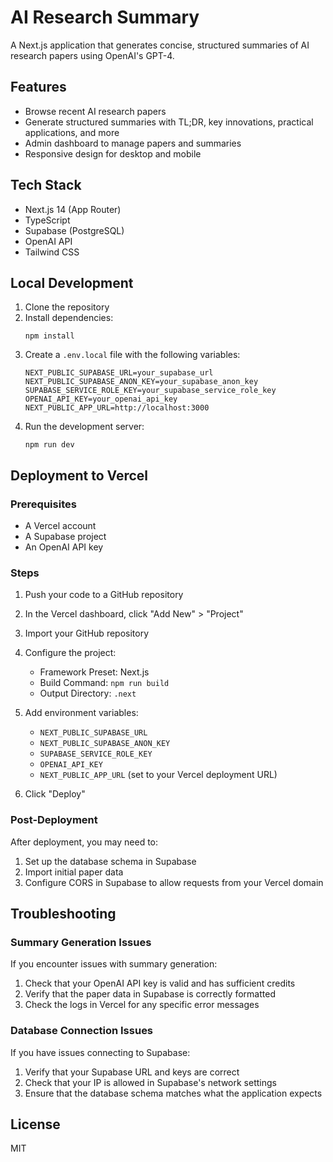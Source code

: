 # AI Research Summary

A Next.js application that generates concise, structured summaries of AI research papers using OpenAI's GPT-4.

## Features

- Browse recent AI research papers
- Generate structured summaries with TL;DR, key innovations, practical applications, and more
- Admin dashboard to manage papers and summaries
- Responsive design for desktop and mobile

## Tech Stack

- Next.js 14 (App Router)
- TypeScript
- Supabase (PostgreSQL)
- OpenAI API
- Tailwind CSS

## Local Development

1. Clone the repository
2. Install dependencies:
   ```
   npm install
   ```
3. Create a `.env.local` file with the following variables:
   ```
   NEXT_PUBLIC_SUPABASE_URL=your_supabase_url
   NEXT_PUBLIC_SUPABASE_ANON_KEY=your_supabase_anon_key
   SUPABASE_SERVICE_ROLE_KEY=your_supabase_service_role_key
   OPENAI_API_KEY=your_openai_api_key
   NEXT_PUBLIC_APP_URL=http://localhost:3000
   ```
4. Run the development server:
   ```
   npm run dev
   ```

## Deployment to Vercel

### Prerequisites

- A Vercel account
- A Supabase project
- An OpenAI API key

### Steps

1. Push your code to a GitHub repository

2. In the Vercel dashboard, click "Add New" > "Project"

3. Import your GitHub repository

4. Configure the project:
   - Framework Preset: Next.js
   - Build Command: `npm run build`
   - Output Directory: `.next`

5. Add environment variables:
   - `NEXT_PUBLIC_SUPABASE_URL`
   - `NEXT_PUBLIC_SUPABASE_ANON_KEY`
   - `SUPABASE_SERVICE_ROLE_KEY`
   - `OPENAI_API_KEY`
   - `NEXT_PUBLIC_APP_URL` (set to your Vercel deployment URL)

6. Click "Deploy"

### Post-Deployment

After deployment, you may need to:

1. Set up the database schema in Supabase
2. Import initial paper data
3. Configure CORS in Supabase to allow requests from your Vercel domain

## Troubleshooting

### Summary Generation Issues

If you encounter issues with summary generation:

1. Check that your OpenAI API key is valid and has sufficient credits
2. Verify that the paper data in Supabase is correctly formatted
3. Check the logs in Vercel for any specific error messages

### Database Connection Issues

If you have issues connecting to Supabase:

1. Verify that your Supabase URL and keys are correct
2. Check that your IP is allowed in Supabase's network settings
3. Ensure that the database schema matches what the application expects

## License

MIT
